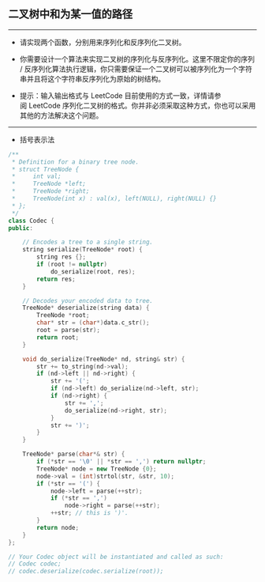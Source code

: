 ## 二叉树中和为某一值的路径

--------------------

- 请实现两个函数，分别用来序列化和反序列化二叉树。

- 你需要设计一个算法来实现二叉树的序列化与反序列化。这里不限定你的序列 / 反序列化算法执行逻辑，你只需要保证一个二叉树可以被序列化为一个字符串并且将这个字符串反序列化为原始的树结构。

- 提示：输入输出格式与 LeetCode 目前使用的方式一致，详情请参阅 LeetCode 序列化二叉树的格式。你并非必须采取这种方式，你也可以采用其他的方法解决这个问题。

--------------------

- 括号表示法

```cpp
/**
 * Definition for a binary tree node.
 * struct TreeNode {
 *     int val;
 *     TreeNode *left;
 *     TreeNode *right;
 *     TreeNode(int x) : val(x), left(NULL), right(NULL) {}
 * };
 */
class Codec {
public:

    // Encodes a tree to a single string.
    string serialize(TreeNode* root) {
        string res {};
        if (root != nullptr)
            do_serialize(root, res);
        return res;
    }

    // Decodes your encoded data to tree.
    TreeNode* deserialize(string data) {
        TreeNode *root;
        char* str = (char*)data.c_str();
        root = parse(str);
        return root;
    }

    void do_serialize(TreeNode* nd, string& str) {
        str += to_string(nd->val);
        if (nd->left || nd->right) {
            str += '(';
            if (nd->left) do_serialize(nd->left, str);
            if (nd->right) {
                str += ',';
                do_serialize(nd->right, str);
            }
            str += ')';
        }
    }

    TreeNode* parse(char*& str) {
        if (*str == '\0' || *str == ',') return nullptr;
        TreeNode* node = new TreeNode {0};
        node->val = (int)strtol(str, &str, 10);
        if (*str == '(') {
            node->left = parse(++str);
            if (*str == ',')
                node->right = parse(++str);
            ++str; // this is ')'.
        }
        return node;
    }
};

// Your Codec object will be instantiated and called as such:
// Codec codec;
// codec.deserialize(codec.serialize(root));
```
